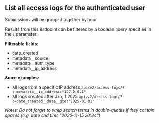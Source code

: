 ## List all access logs for the authenticated user

Submissions will be grouped together by hour

Results from this endpoint can be filtered by a boolean query specified in the `q` parameter.

**Filterable fields:**

* date_created
* metadata__source
* metadata__auth_type
* metadata__ip_address

**Some examples:**

* All logs from a specific IP address
    `api/v2/access-logs/?q=metadata__ip_address:"127.0.0.1"`
* All logs created after Jan, 1 2025
    `api/v2/access-logs/?q=date_created__date__gte:"2025-01-01"`

*Notes: Do not forget to wrap search terms in double-quotes if they contain spaces
(e.g. date and time "2022-11-15 20:34")*
